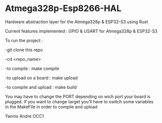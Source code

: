 # Atmega328p-Esp8266-HAL
Hardware abstraction layer for the Atmega328p &amp; ESP32-S3 using Rust

Current features implemented : GPIO & USART for Atmega328p & ESP32-S3

To run the project :

-git clone this repo

-cd <repo_name>

-to compile : make compile

-to upload on a board : make upload

-to compile and upload : make build

You may have to change the PORT depending on wich port your board is plugged.
If you want to change target you'll have to switch some variables in the MakeFile in order to compile and upload

Yannis Andre OCC1
